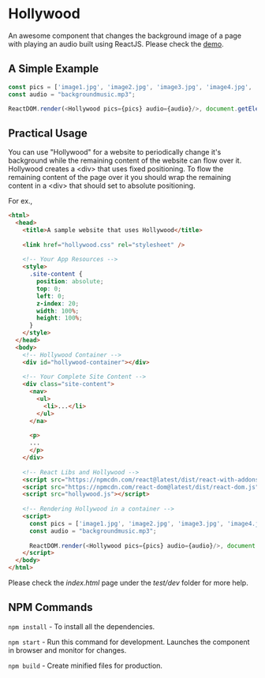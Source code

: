# Hollywood

An awesome component that changes the background image of a page with playing an audio built using ReactJS. Please check the [demo](http://prideparrot.com/demos/hollywood/index.html).

## A Simple Example

```javascript
const pics = ['image1.jpg', 'image2.jpg', 'image3.jpg', 'image4.jpg', 'image5.jpg'];
const audio = "backgroundmusic.mp3";

ReactDOM.render(<Hollywood pics={pics} audio={audio}/>, document.getElementById('container'));
```

## Practical Usage

You can use "Hollywood" for a website to periodically change it's background while the remaining content of the website can flow over it. Hollywood creates a &lt;div&gt; that uses fixed positioning. To flow the remaining content of the page over it you should wrap the remaining content in a &lt;div&gt; that should set to absolute positioning.

For ex.,

```html
<html>
  <head>
    <title>A sample website that uses Hollywood</title>
    
    <link href="hollywood.css" rel="stylesheet" />
    
    <!-- Your App Resources -->
    <style>
      .site-content {
        position: absolute;
        top: 0;
        left: 0;
        z-index: 20;
        width: 100%;
        height: 100%;
      }
    </style>
  </head>
  <body>
    <!-- Hollywood Container -->
    <div id="hollywood-container"></div>
    
    <!-- Your Complete Site Content -->
    <div class="site-content">
      <nav>
        <ul>
          <li>...</li>
        </ul>
      </na>
      
      <p>
      ...
      </p>
    </div>    
    
    <!-- React Libs and Hollywood -->
    <script src="https://npmcdn.com/react@latest/dist/react-with-addons.js"></script>
    <script src="https://npmcdn.com/react-dom@latest/dist/react-dom.js"></script>
    <script src="hollywood.js"></script>
    
    <!-- Rendering Hollywood in a container -->
    <script>
      const pics = ['image1.jpg', 'image2.jpg', 'image3.jpg', 'image4.jpg', 'image5.jpg'];
      const audio = "backgroundmusic.mp3";
      
      ReactDOM.render(<Hollywood pics={pics} audio={audio}/>, document.getElementById('hollywood-container'));
    </script>
  </body>
</html>
```

Please check the *index.html* page under the *test/dev* folder for more help.

## NPM Commands

`npm install` - To install all the dependencies.

`npm start` - Run this command for development. Launches the component in browser and monitor for changes.

`npm build` - Create minified files for production. 

